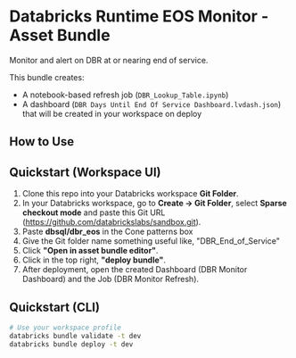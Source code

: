 # Databricks Runtime EOS Monitor - Asset Bundle
Monitor and alert on DBR at or nearing end of service.

This bundle creates:
- A notebook-based refresh job (`DBR_Lookup_Table.ipynb`)
- A dashboard (`DBR Days Until End Of Service Dashboard.lvdash.json`) that will be created in your workspace on deploy

## How to Use

## Quickstart (Workspace UI)
1. Clone this repo into your Databricks workspace **Git Folder**.
2. In your Databricks workspace, go to **Create → Git Folder**, select **Sparse checkout mode** and paste this Git URL (https://github.com/databrickslabs/sandbox.git).
3. Paste **dbsql/dbr_eos** in the Cone patterns box
4. Give the Git folder name something useful like, "DBR_End_of_Service"
5. Click **"Open in asset bundle editor"**.
6. Click in the top right, **"deploy bundle"**.
7. After deployment, open the created Dashboard (DBR Monitor Dashboard) and the Job (DBR Monitor Refresh).

## Quickstart (CLI)
```bash
# Use your workspace profile
databricks bundle validate -t dev
databricks bundle deploy -t dev

